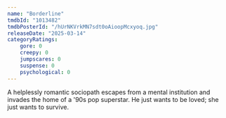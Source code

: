 ```yaml
---
name: "Borderline"
tmdbId: "1013482"
tmdbPosterId: "/hUrNKVrkMN7sdt0oAioopMcxyoq.jpg"
releaseDate: "2025-03-14"
categoryRatings:
    gore: 0
    creepy: 0
    jumpscares: 0
    suspense: 0
    psychological: 0
---
```

A helplessly romantic sociopath escapes from a mental institution and invades the home of a '90s pop superstar. He just wants to be loved; she just wants to survive.
